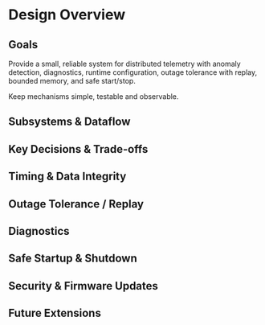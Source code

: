 # Design Overview

## Goals
Provide a small, reliable system for distributed telemetry with anomaly detection, diagnostics, runtime configuration, outage tolerance with replay, bounded memory, and safe start/stop. 

Keep mechanisms simple, testable and observable.

## Subsystems & Dataflow

## Key Decisions & Trade-offs

## Timing & Data Integrity

## Outage Tolerance / Replay

## Diagnostics

## Safe Startup & Shutdown

## Security & Firmware Updates

## Future Extensions